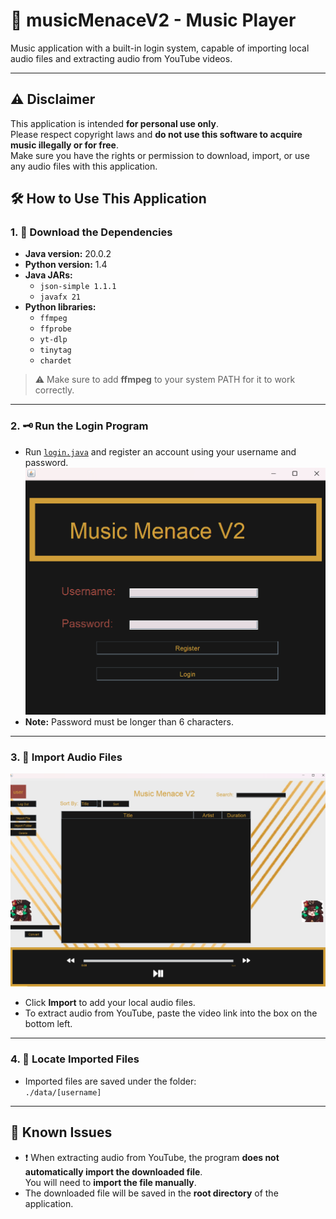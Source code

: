 # 🎵 musicMenaceV2 - Music Player

Music application with a built-in login system, capable of importing local audio files and extracting audio from YouTube videos.

---

## ⚠️ Disclaimer

This application is intended **for personal use only**.  
Please respect copyright laws and **do not use this software to acquire music illegally or for free**.  
Make sure you have the rights or permission to download, import, or use any audio files with this application.
## 🛠️ How to Use This Application

### 1. 🎹 Download the Dependencies

- **Java version:** 20.0.2  
- **Python version:** 1.4  
- **Java JARs:**  
  - `json-simple 1.1.1`  
  - `javafx 21`  
- **Python libraries:**  
  - `ffmpeg`  
  - `ffprobe`  
  - `yt-dlp`  
  - `tinytag`  
  - `chardet`  

> ⚠️ Make sure to add **ffmpeg** to your system PATH for it to work correctly.

---

### 2. 🗝️ Run the Login Program

- Run [`login.java`](./src/login.java) and register an account using your username and password.
  ![Login Screen](./f00f6657-74f0-4a44-aac8-e5aa8a390d93.png)
- **Note:** Password must be longer than 6 characters.

---

### 3. 📂 Import Audio Files
![User Screen](./03fd14a9-eb83-4383-be75-7a787bfafca6.png)
- Click **Import** to add your local audio files.  
- To extract audio from YouTube, paste the video link into the box on the bottom left.  

---

### 4. 📁 Locate Imported Files

- Imported files are saved under the folder:  
  `./data/[username]`

---

## 🐞 Known Issues

- ❗ When extracting audio from YouTube, the program **does not automatically import the downloaded file**.  
  You will need to **import the file manually**.  
- The downloaded file will be saved in the **root directory** of the application.
